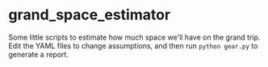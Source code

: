 grand_space_estimator
=====================

Some little scripts to estimate how much space we'll have on the grand trip. Edit 
the YAML files to change assumptions, and then run `python gear.py` to generate
a report.
